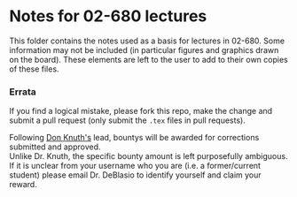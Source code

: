 # Notes for 02-680 lectures

This folder contains the notes used as a basis for lectures in 02-680. 
Some information may not be included (in particular figures and graphics drawn on the board). 
These elements are left to the user to add to their own copies of these files. 

### Errata

If you find a logical mistake, please fork this repo, make the change and submit a pull request (only submit the `.tex` files in pull requests). 

Following [Don Knuth's](https://en.wikipedia.org/wiki/Knuth_reward_check) lead, bountys will be awarded for corrections submitted and approved.  
Unlike Dr. Knuth, the specific bounty amount is left purposefully ambiguous. 
If it is unclear from your username who you are (i.e. a former/current student) please email Dr. DeBlasio to identify yourself and claim your reward. 